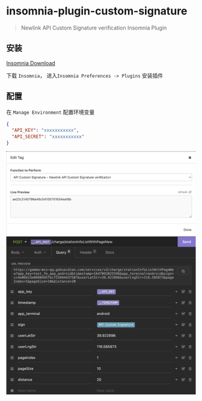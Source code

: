 # insomnia-plugin-custom-signature

> Newlink API Custom Signature verification Insomnia Plugin

## 安装

[Insomnia Download](https://insomnia.rest/download/#mac)

下载 `Insomnia`， 进入`Insomnia Preferences -> Plugins` 安装插件

## 配置

在 `Manage Environment` 配置环境变量

``` json
{
  "API_KEY": "xxxxxxxxxxx",
  "API_SECRET": "xxxxxxxxxxx"
}
```

![demo1](demo1.png)
![demo2](demo2.png)
